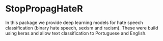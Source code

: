 # StopPropagHateR

In this package we provide deep learning models for hate speech classification (binary hate speech, sexism and racism). These were build using keras and allow text classification to Portuguese and English. 





